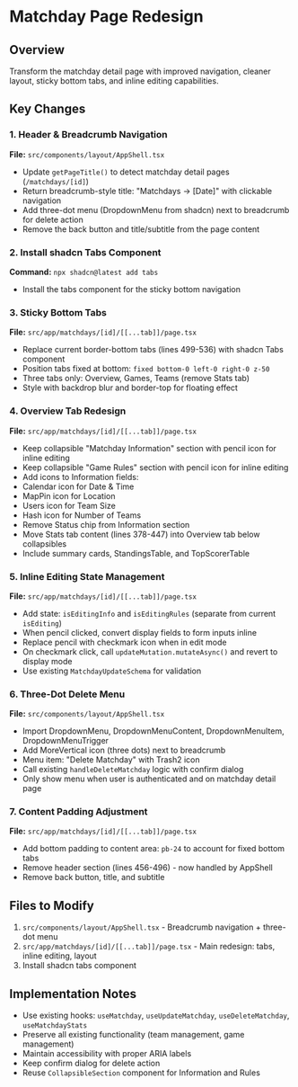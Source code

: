 <!-- 8e15f74f-4cb4-4615-9eec-2d35042f972d dce30fc8-2907-488b-a484-357acb674e45 -->
# Matchday Page Redesign

## Overview

Transform the matchday detail page with improved navigation, cleaner layout, sticky bottom tabs, and inline editing capabilities.

## Key Changes

### 1. Header & Breadcrumb Navigation

**File:** `src/components/layout/AppShell.tsx`

- Update `getPageTitle()` to detect matchday detail pages (`/matchdays/[id]`)
- Return breadcrumb-style title: "Matchdays → [Date]" with clickable navigation
- Add three-dot menu (DropdownMenu from shadcn) next to breadcrumb for delete action
- Remove the back button and title/subtitle from the page content

### 2. Install shadcn Tabs Component

**Command:** `npx shadcn@latest add tabs`

- Install the tabs component for the sticky bottom navigation

### 3. Sticky Bottom Tabs

**File:** `src/app/matchdays/[id]/[[...tab]]/page.tsx`

- Replace current border-bottom tabs (lines 499-536) with shadcn Tabs component
- Position tabs fixed at bottom: `fixed bottom-0 left-0 right-0 z-50`
- Three tabs only: Overview, Games, Teams (remove Stats tab)
- Style with backdrop blur and border-top for floating effect

### 4. Overview Tab Redesign

**File:** `src/app/matchdays/[id]/[[...tab]]/page.tsx`

- Keep collapsible "Matchday Information" section with pencil icon for inline editing
- Keep collapsible "Game Rules" section with pencil icon for inline editing
- Add icons to Information fields:
- Calendar icon for Date & Time
- MapPin icon for Location
- Users icon for Team Size
- Hash icon for Number of Teams
- Remove Status chip from Information section
- Move Stats tab content (lines 378-447) into Overview tab below collapsibles
- Include summary cards, StandingsTable, and TopScorerTable

### 5. Inline Editing State Management

**File:** `src/app/matchdays/[id]/[[...tab]]/page.tsx`

- Add state: `isEditingInfo` and `isEditingRules` (separate from current `isEditing`)
- When pencil clicked, convert display fields to form inputs inline
- Replace pencil with checkmark icon when in edit mode
- On checkmark click, call `updateMutation.mutateAsync()` and revert to display mode
- Use existing `MatchdayUpdateSchema` for validation

### 6. Three-Dot Delete Menu

**File:** `src/components/layout/AppShell.tsx`

- Import DropdownMenu, DropdownMenuContent, DropdownMenuItem, DropdownMenuTrigger
- Add MoreVertical icon (three dots) next to breadcrumb
- Menu item: "Delete Matchday" with Trash2 icon
- Call existing `handleDeleteMatchday` logic with confirm dialog
- Only show menu when user is authenticated and on matchday detail page

### 7. Content Padding Adjustment

**File:** `src/app/matchdays/[id]/[[...tab]]/page.tsx`

- Add bottom padding to content area: `pb-24` to account for fixed bottom tabs
- Remove header section (lines 456-496) - now handled by AppShell
- Remove back button, title, and subtitle

## Files to Modify

1. `src/components/layout/AppShell.tsx` - Breadcrumb navigation + three-dot menu
2. `src/app/matchdays/[id]/[[...tab]]/page.tsx` - Main redesign: tabs, inline editing, layout
3. Install shadcn tabs component

## Implementation Notes

- Use existing hooks: `useMatchday`, `useUpdateMatchday`, `useDeleteMatchday`, `useMatchdayStats`
- Preserve all existing functionality (team management, game management)
- Maintain accessibility with proper ARIA labels
- Keep confirm dialog for delete action
- Reuse `CollapsibleSection` component for Information and Rules